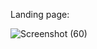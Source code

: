 Landing page:

![Screenshot (60)](https://github.com/Aditya-Mandothia/crown-clothing-cart-implementation/assets/81997131/efbbd170-97e1-459e-be48-81860e73f6bf)
